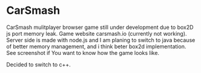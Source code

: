 # CarSmash
CarSmash mulitplayer browser game still under development due to box2D js port memory leak. Game website carsmash.io (currently not working). Server side is made with node.js and I am planing to switch to java because of better memory management, and i think beter box2d implementation. See screenshot if You want to know how the game looks like. 

Decided to switch to c++.
